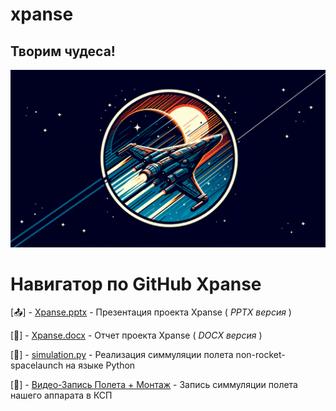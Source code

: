 # xpanse
## Творим чудеса!
[![Header](https://github.com/plzZarbotay/xpanse/blob/main/image.png)](https://github.com/plzZarbotay/xpanse)

# Навигатор по GitHub Xpanse

[📤] - [Xpanse.pptx](https://github.com/plzZarbotay/xpanse/blob/main/Xpanse.pptx) - Презентация проекта Xpanse ( *PPTX версия* )

[📸] - [Xpanse.docx](https://github.com/plzZarbotay/xpanse/blob/main/XPanse.docx) - Отчет проекта Xpanse ( *DOCX версия* )

[🎉] - [simulation.py](https://github.com/plzZarbotay/xpanse/blob/main/simulation.py) - Реализация симмуляции полета non-rocket-spacelaunch на языке Python 

[💜] - [Видео-Запись Полета + Монтаж](https://youtu.be/z4A-_AOz_Fw?si=F03oGBSF5rk8nhDs) - Запись симмуляции полета нашего аппарата в КСП
